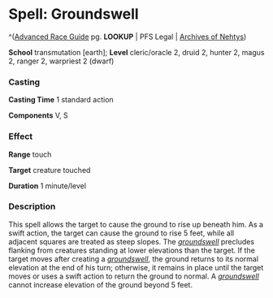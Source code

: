 # Spell: Groundswell

^([Advanced Race Guide][ss-groundswell] pg. **LOOKUP** | PFS Legal | [Archives of Nehtys][sn-groundswell])

**School** transmutation [earth]; **Level** cleric/oracle 2, druid 2, hunter 2, magus 2, ranger 2, warpriest 2 (dwarf)

### Casting

**Casting Time** 1 standard action  

**Components** V, S

### Effect

**Range** touch  

**Target** creature touched  

**Duration** 1 minute/level

### Description

This spell allows the target to cause the ground to rise up beneath him. As a swift action, the target can cause the ground to rise 5 feet, while all adjacent squares are treated as steep slopes. The _[groundswell]_ precludes flanking from creatures standing at lower elevations than the target. If the target moves after creating a _[groundswell]_, the ground returns to its normal elevation at the end of his turn; otherwise, it remains in place until the target moves or uses a swift action to return the ground to normal. A _[groundswell]_ cannot increase elevation of the ground beyond 5 feet.

[ss-groundswell]: http://paizo.com/products/btpy8rv2
[sn-groundswell]: http://www.archivesofnethys.com/SpellDisplay.aspx?ItemName=Groundswell
[groundswell]: http://www.archivesofnethys.com/SpellDisplay.aspx?ItemName=groundswell
